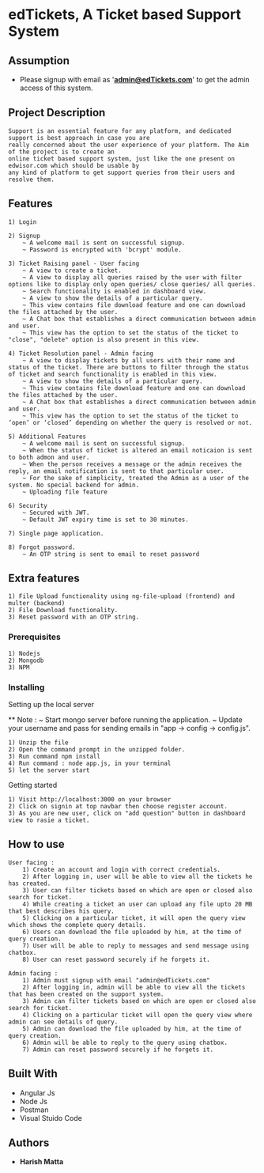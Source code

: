 # edTickets, A Ticket based Support System

## Assumption

* Please signup with email as '**admin@edTickets.com**' to get the admin access of this system.

## Project Description

```
Support is an essential feature for any platform, and dedicated support is best approach in case you are 
really concerned about the user experience of your platform. The Aim of the project is to create an 
online ticket based support system, just like the one present on edwisor.com which should be usable by 
any kind of platform to get support queries from their users and resolve them.
```

## Features

	1) Login

	2) Signup
        ~ A welcome mail is sent on successful signup.
        ~ Password is encrypted with 'bcrypt' module.

	3) Ticket Raising panel - User facing 
		~ A view to create a ticket.
		~ A view to display all queries raised by the user with filter options like to display only open queries/ close queries/ all queries.
        ~ Search functionality is enabled in dashboard view. 
		~ A view to show the details of a particular query.
		~ This view contains file download feature and one can download the files attached by the user.
		~ A Chat box that establishes a direct communication between admin and user.
		~ This view has the option to set the status of the ticket to "close", "delete" option is also present in this view. 

	4) Ticket Resolution panel - Admin facing
		~ A view to display tickets by all users with their name and status of the ticket. There are buttons to filter through the status of ticket and search functionality is enabled in this view.
		~ A view to show the details of a particular query.
		~ This view contains file download feature and one can download the files attached by the user.
		~ A Chat box that establishes a direct communication between admin and user.
		~ This view has the option to set the status of the ticket to ‘open’ or ‘closed’ depending on whether the query is resolved or not.

	5) Additional Features
        ~ A welcome mail is sent on successful signup.
		~ When the status of ticket is altered an email noticaion is sent to both admon and user.
		~ When the person receives a message or the admin receives the reply, an email notification is sent to that particular user.
		~ For the sake of simplicity, treated the Admin as a user of the system. No special backend for admin.
        ~ Uploading file feature

	6) Security
		~ Secured with JWT.
		~ Default JWT expiry time is set to 30 minutes.

	7) Single page application.

    8) Forgot password.
        ~ An OTP string is sent to email to reset password

## Extra features

	1) File Upload functionality using ng-file-upload (frontend) and multer (backend)
	2) File Download functionality.
    3) Reset password with an OTP string. 


### Prerequisites

	1) Nodejs
	2) Mongodb
	3) NPM

### Installing

Setting up the local server

** Note :
    ~ Start mongo server before running the application.
    ~ Update your username and pass for sending emails in "app -> config -> config.js".

```
1) Unzip the file
2) Open the command prompt in the unzipped folder.
3) Run command npm install
4) Run command : node app.js, in your terminal
5) let the server start
```

Getting started

```
1) Visit http://localhost:3000 on your browser
2) Click on signin at top navbar then choose register account.
3) As you are new user, click on "add question" button in dashboard view to rasie a ticket.
```

## How to use

```
User facing :
	1) Create an account and login with correct credentials.
	2) After logging in, user will be able to view all the tickets he has created.
	3) User can filter tickets based on which are open or closed also search for ticket.
	4) While creating a ticket an user can upload any file upto 20 MB that best describes his query. 
	5) Clicking on a particular ticket, it will open the query view which shows the complete query details.
	6) Users can download the file uploaded by him, at the time of query creation.
	7) User will be able to reply to messages and send message using chatbox.
	8) User can reset password securely if he forgets it.

Admin facing :
	1) Admin must signup with email "admin@edTickets.com"
	2) After logging in, admin will be able to view all the tickets that has been created on the support system.
	3) Admin can filter tickets based on which are open or closed also search for ticket. 
	4) Clicking on a particular ticket will open the query view where admin can see details of query.
	5) Admin can download the file uploaded by him, at the time of query creation.
	6) Admin will be able to reply to the query using chatbox.
	7) Admin can reset password securely if he forgets it.
```

## Built With

* Angular Js
* Node Js
* Postman
* Visual Stuido Code

## Authors

* **Harish Matta** 
